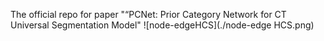 The official repo for paper "“PCNet: Prior Category Network for CT Universal Segmentation Model"
![node-edgeHCS](./node-edge HCS.png)
